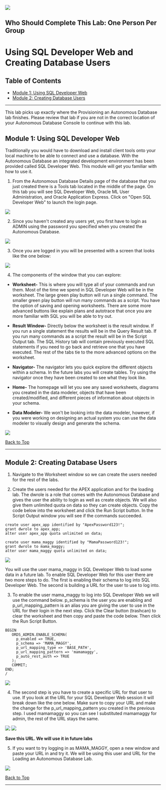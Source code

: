 ![](./media/labs.jpg)

## Who Should Complete This Lab: One Person Per Group

# Using SQL Developer Web and Creating Database Users

## Table of Contents

- [Module 1: Using SQL Developer Web](#module-1--using-sql-developer-web)
- [Module 2: Creating Database Users](#module-2--creating-database-users)

*****

This lab picks up exactly where the Provisioning an Autonomous Database lab finishes. Please review that lab if you are not in the correct location of your Autonomous Database Console to continue with this lab.

## Module 1:  Using SQL Developer Web

Traditionally you would have to download and install client tools onto your local machine to be able to connect and use a database. With the Autonomous Database an integrated development environment has been provided called SQL Developer Web. This module will get you familiar with how to use it.

1. From the Autonomous Database Details page of the database that you just created there is a Tools tab located in the middle of the page. On this tab you will see SQL Developer Web, Oracle ML User Administration, and Oracle Application Express. Click on "Open SQL Developer Web" to launch the login page.

![](media/atp_tools_sql_web_dev.png)

2. Since you haven't created any users yet, you first have to login as ADMIN using the password you specified when you created the Autonomous Database.

![](media/sql_web_dev_admin_login.png)

3. Once you are logged in you will be presented with a screen that looks like the one below:

![](media/sqlwebdev_landing.png)

4. The components of the window that you can explore:
* **Worksheet-** This is where you will type all of your commands and run them. Most of the time we spend in SQL Developer Web will be in the worksheet. The large green play button will run a single command. The smaller green play button will run many commands as a script. You have the option of saving and opening worksheets. There are some more advanced buttons like explain plans and autotrace that once you are more familiar with SQL you will be able to try out.

* **Result Window-** Directly below the worksheet is the result window. If you run a single statement the results will be in the Query Result tab. If you run many commands as a script the result will be in the Script Output tab. The SQL History tab will contain previously executed SQL statements if you need to go back and retrieve one that you have executed. The rest of the tabs tie to the more advanced options on the worksheet.

* **Navigator-** The navigator lets you quick explore the different objects within a schema. In the future labs you will create tables. Try using the navigator once they have been created to see what they look like.

* **Home-** The homepage will let you see any saved worksheets, diagrams you created in the data modeler, objects that have been created/modified, and different pieces of information about objects in your schema.

* **Data Modeler-** We won't be looking into the data modeler, however, if you were working on designing an actual system you can use the data modeler to visually design and generate the schema.

![](media/sqlwebdev_landing_markup.png)

[Back to Top](#table-of-contents)
*****


## Module 2:  Creating Database Users

1. Navigate to the Worksheet window so we can create the users needed for the rest of the labs.

2. Create the users needed for the APEX application and for the loading lab. The dwrole is a role that comes with the Autonomous Database and gives the user the ability to login as well as create objects. We will also give them unlimited quota on data so they can create objects. Copy the code below into the worksheet and click the Run Script button. In the Script Output window you will see if the commands succeeded.

```
create user apex_app identified by "ApexPassword123!";
grant dwrole to apex_app;
alter user apex_app quota unlimited on data;

create user mama_maggy identified by "MamaPassword123!";
grant dwrole to mama_maggy;
alter user mama_maggy quota unlimited on data;
```

![](media/sqlwebdev_create_users.png)

You will use the user mama_maggy in SQL Developer Web to load some data in a future lab. To enable SQL Developer Web for this user there are two more steps to do. The first is enabling their schema to log into SQL Developer Web. The second is building a URL for the user to use to log into.

3. To enable the user mama_maggy to log into SQL Developer Web we will use the command below. p_schema is the user you are enabling and p_url_mapping_pattern is an alias you are giving the user to use in the URL for their login in the next step. Click the Clear button (trashcan) to clear the worksheet and then copy and paste the code below. Then click the Run Script Button.

```
BEGIN
   ORDS_ADMIN.ENABLE_SCHEMA(
     p_enabled => TRUE,
     p_schema => 'MAMA_MAGGY',
     p_url_mapping_type => 'BASE_PATH',
     p_url_mapping_pattern => 'mamamaggy',
     p_auto_rest_auth => TRUE
   );
   COMMIT;
END;
/
```
![](media/sqlwebdev_enable_schema.png)

4. The second step is you have to create a specific URL for that user to use. If you look at the URL for your SQL Developer Web session it will break down like the one below. Make sure to copy your URL and make the change for the p_url_mapping_pattern you created in the previous step. I used mamamaggy so you can see I substituted mamamaggy for admin, the rest of the URL stays the same.

![](media/sqlwebdev_old_url.png)
![](media/sqlwebdev_new_url.png)

**Save this URL. We will use it in future labs**

5. If you want to try logging in as MAMA_MAGGY, open a new window and paste your URL in and try it. We will be using this user and URL for the Loading an Autonomous Database Lab.

![](media/sqlwebdev_mamamaggy_login.png)

[Back to Top](#table-of-contents)
*****
